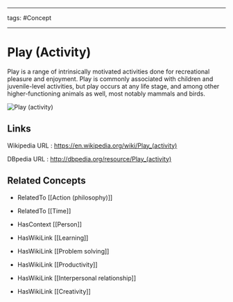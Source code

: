 




---

tags: #Concept

---
# Play (Activity)


Play is a range of intrinsically motivated activities done for recreational pleasure and enjoyment. Play is commonly associated with children and juvenile-level activities, but play occurs at any life stage, and among other higher-functioning animals as well, most notably mammals and birds.

![Play (activity)](http://commons.wikimedia.org/wiki/Special:FilePath/Playfulness_by_Paul_Manship,_1912-1914_-_DSC03107.jpg?width=300)


## Links


Wikipedia URL : https://en.wikipedia.org/wiki/Play_(activity)

DBpedia URL : http://dbpedia.org/resource/Play_(activity)


## Related Concepts


- RelatedTo [[Action (philosophy)]]

- RelatedTo [[Time]]

- HasContext [[Person]]

- HasWikiLink [[Learning]]

- HasWikiLink [[Problem solving]]

- HasWikiLink [[Productivity]]

- HasWikiLink [[Interpersonal relationship]]

- HasWikiLink [[Creativity]]